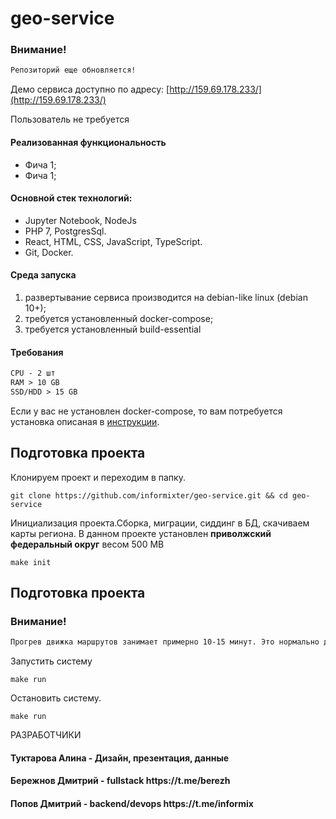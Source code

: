 # geo-service
### Внимание!
```markdown
Репозиторий еще обновляется!
```

Демо сервиса доступно по адресу: [http://159.69.178.233/](http://159.69.178.233/)

Пользователь не требуется<br>

<h4>Реализованная функциональность</h4>
<ul>
    <li>Фича 1;</li>
    <li>Фича 1;</li>
</ul> 

<h4>Основной стек технологий:</h4>
<ul>
    <li>Jupyter Notebook, NodeJs</li>
	<li>PHP 7, PostgresSql.</li>
	<li>React, HTML, CSS, JavaScript, TypeScript.</li>
	<li>Git, Docker.</li>
 </ul>

#### Среда запуска
1) развертывание сервиса производится на debian-like linux (debian 10+);
2) требуется установленный docker-compose;
3) требуется установленный build-essential
#### Требования
```markdown
CPU - 2 шт
RAM > 10 GB
SSD/HDD > 15 GB
```
Если у вас не установлен docker-compose, то вам потребуется установка описаная в [инструкции](DOCKER.md).



## Подготовка проекта

Клонируем проект и переходим в папку.
```shell
git clone https://github.com/informixter/geo-service.git && cd geo-service
```
Инициализация проекта.Сборка, миграции, сиддинг в БД, скачиваем карты региона. В данном проекте установлен **приволжский федеральный округ** весом 500 MB
```shell
make init
```



## Подготовка проекта
### Внимание!
```markdown
Прогрев движка маршрутов занимает примерно 10-15 минут. Это нормально для такого кол-ва данных.
```
Запустить систему
```shell
make run
```

Остановить систему.
```shell
make run
```

РАЗРАБОТЧИКИ
<h4>Туктарова Алина - Дизайн, презентация, данные</h4>
<h4>Бережнов Дмитрий - fullstack https://t.me/berezh </h4>
<h4>Попов Дмитрий  - backend/devops https://t.me/informix </h4>
